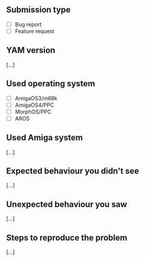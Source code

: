 <!---
  NOTE:
  - Do NOT submit anything other than bug reports or feature requests via the issue tracker!
  - Do NOT submit bug reports about anything but the two most recently released versions!
--->

## Submission type
  - [ ] Bug report
  - [ ] Feature request

## YAM version
[...]

## Used operating system
  - [ ] AmigaOS3/m68k
  - [ ] AmigaOS4/PPC
  - [ ] MorphOS/PPC
  - [ ] AROS

## Used Amiga system
[...]

## Expected behaviour you didn't see
[...]

## Unexpected behaviour you saw
[...]

## Steps to reproduce the problem
[...]
